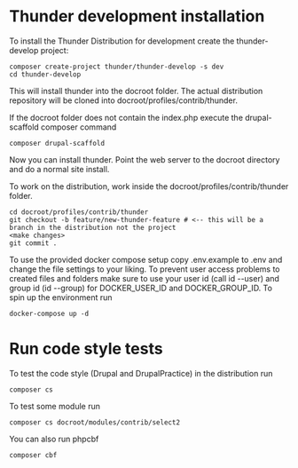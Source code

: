 # Thunder development installation
To install the Thunder Distribution for development create the thunder-develop project:

    composer create-project thunder/thunder-develop -s dev
    cd thunder-develop

This will install thunder into the docroot folder. The actual
distribution repository will be cloned into docroot/profiles/contrib/thunder.

If the docroot folder does not contain the index.php execute the drupal-scaffold composer command

    composer drupal-scaffold

Now you can install thunder. Point the web server to the docroot directory and do a normal site install.

To work on the distribution, work inside the docroot/profiles/contrib/thunder
folder.

    cd docroot/profiles/contrib/thunder
    git checkout -b feature/new-thunder-feature # <-- this will be a branch in the distribution not the project
    <make changes>
    git commit .

To use the provided docker compose setup copy .env.example to .env and change the file settings to your liking. To
prevent user access problems to created files and folders make sure to use your user id (call id --user) and group id
(id --group) for DOCKER_USER_ID and DOCKER_GROUP_ID.
To spin up the environment run

    docker-compose up -d

# Run code style tests

To test the code style (Drupal and DrupalPractice) in the distribution run

    composer cs

To test some module run

    composer cs docroot/modules/contrib/select2

You can also run phpcbf

    composer cbf
